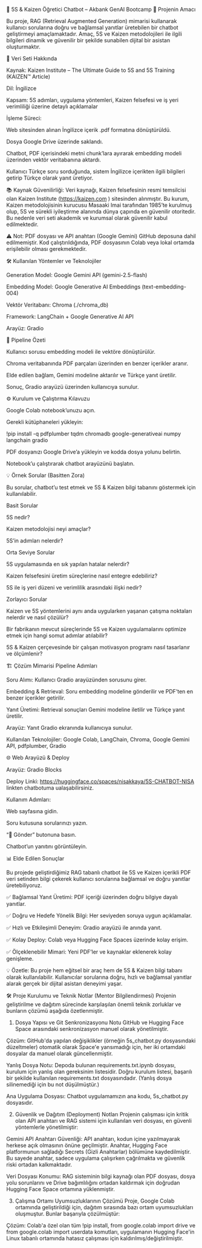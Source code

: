 💬 5S & Kaizen Öğretici Chatbot – Akbank GenAI Bootcamp
🚀 Projenin Amacı

Bu proje, RAG (Retrieval Augmented Generation) mimarisi kullanarak kullanıcı sorularına doğru ve bağlamsal yanıtlar üretebilen bir chatbot geliştirmeyi amaçlamaktadır.
Amaç, 5S ve Kaizen metodolojileri ile ilgili bilgileri dinamik ve güvenilir bir şekilde sunabilen dijital bir asistan oluşturmaktır.

📄 Veri Seti Hakkında

Kaynak: Kaizen Institute – The Ultimate Guide to 5S and 5S Training (KAIZEN™ Article)

Dil: İngilizce

Kapsam: 5S adımları, uygulama yöntemleri, Kaizen felsefesi ve iş yeri verimliliği üzerine detaylı açıklamalar

İşleme Süreci:

Web sitesinden alınan İngilizce içerik .pdf formatına dönüştürüldü.

Dosya Google Drive üzerinde saklandı.

Chatbot, PDF içerisindeki metni chunk’lara ayırarak embedding modeli üzerinden vektör veritabanına aktardı.

Kullanıcı Türkçe soru sorduğunda, sistem İngilizce içerikten ilgili bilgileri getirip Türkçe olarak yanıt üretiyor.

📚 Kaynak Güvenilirliği:
Veri kaynağı, Kaizen felsefesinin resmi temsilcisi olan Kaizen Institute (https://kaizen.com
) sitesinden alınmıştır.
Bu kurum, Kaizen metodolojisinin kurucusu Masaaki Imai tarafından 1985’te kurulmuş olup, 5S ve sürekli iyileştirme alanında dünya çapında en güvenilir otoritedir.
Bu nedenle veri seti akademik ve kurumsal olarak güvenilir kabul edilmektedir.

⚠️ Not: PDF dosyası ve API anahtarı (Google Gemini) GitHub deposuna dahil edilmemiştir.
Kod çalıştırıldığında, PDF dosyasının Colab veya lokal ortamda erişilebilir olması gerekmektedir.

🛠 Kullanılan Yöntemler ve Teknolojiler

Generation Model: Google Gemini API (gemini-2.5-flash)

Embedding Model: Google Generative AI Embeddings (text-embedding-004)

Vektör Veritabanı: Chroma (./chroma_db)

Framework: LangChain + Google Generative AI API

Arayüz: Gradio

🔄 Pipeline Özeti

Kullanıcı sorusu embedding modeli ile vektöre dönüştürülür.

Chroma veritabanında PDF parçaları üzerinden en benzer içerikler aranır.

Elde edilen bağlam, Gemini modeline aktarılır ve Türkçe yanıt üretilir.

Sonuç, Gradio arayüzü üzerinden kullanıcıya sunulur.

⚙️ Kurulum ve Çalıştırma Kılavuzu

Google Colab notebook’unuzu açın.

Gerekli kütüphaneleri yükleyin:

!pip install -q pdfplumber tqdm chromadb google-generativeai numpy langchain gradio


PDF dosyanızı Google Drive’a yükleyin ve kodda dosya yolunu belirtin.

Notebook’u çalıştırarak chatbot arayüzünü başlatın.

💡 Örnek Sorular (Basitten Zora)

Bu sorular, chatbot’u test etmek ve 5S & Kaizen bilgi tabanını göstermek için kullanılabilir.

Basit Sorular

5S nedir?

Kaizen metodolojisi neyi amaçlar?

5S’in adımları nelerdir?

Orta Seviye Sorular

5S uygulamasında en sık yapılan hatalar nelerdir?

Kaizen felsefesini üretim süreçlerine nasıl entegre edebiliriz?

5S ile iş yeri düzeni ve verimlilik arasındaki ilişki nedir?

Zorlayıcı Sorular

Kaizen ve 5S yöntemlerini aynı anda uygularken yaşanan çatışma noktaları nelerdir ve nasıl çözülür?

Bir fabrikanın mevcut süreçlerinde 5S ve Kaizen uygulamalarını optimize etmek için hangi somut adımlar atılabilir?

5S & Kaizen çerçevesinde bir çalışan motivasyon programı nasıl tasarlanır ve ölçümlenir?

🏗 Çözüm Mimarisi
Pipeline Adımları

Soru Alımı: Kullanıcı Gradio arayüzünden sorusunu girer.

Embedding & Retrieval: Soru embedding modeline gönderilir ve PDF’ten en benzer içerikler getirilir.

Yanıt Üretimi: Retrieval sonuçları Gemini modeline iletilir ve Türkçe yanıt üretilir.

Arayüz: Yanıt Gradio ekranında kullanıcıya sunulur.

Kullanılan Teknolojiler:
Google Colab, LangChain, Chroma, Google Gemini API, pdfplumber, Gradio

🌐 Web Arayüzü & Deploy

Arayüz: Gradio Blocks

Deploy Linki: https://huggingface.co/spaces/nisakkaya/5S-CHATBOT-NISA linkten chatbotuma ualaşabilirsiniz.

Kullanım Adımları:

Web sayfasına gidin.

Soru kutusuna sorularınızı yazın.

“🚀 Gönder” butonuna basın.

Chatbot’un yanıtını görüntüleyin.

📊 Elde Edilen Sonuçlar

Bu projede geliştirdiğimiz RAG tabanlı chatbot ile 5S ve Kaizen içerikli PDF veri setinden bilgi çekerek kullanıcı sorularına bağlamsal ve doğru yanıtlar üretebiliyoruz.

✅ Bağlamsal Yanıt Üretimi: PDF içeriği üzerinden doğru bilgiye dayalı yanıtlar.

✅ Doğru ve Hedefe Yönelik Bilgi: Her seviyeden soruya uygun açıklamalar.

✅ Hızlı ve Etkileşimli Deneyim: Gradio arayüzü ile anında yanıt.

✅ Kolay Deploy: Colab veya Hugging Face Spaces üzerinde kolay erişim.

✅ Ölçeklenebilir Mimari: Yeni PDF’ler ve kaynaklar eklenerek kolay genişleme.

💡 Özetle: Bu proje hem eğitsel bir araç hem de 5S & Kaizen bilgi tabanı olarak kullanılabilir.
Kullanıcılar sorularına doğru, hızlı ve bağlamsal yanıtlar alarak gerçek bir dijital asistan deneyimi yaşar.

🛠️ Proje Kurulumu ve Teknik Notlar (Mentor Bilgilendirmesi)
Projenin geliştirilme ve dağıtım sürecinde karşılaşılan önemli teknik zorluklar ve bunların çözümü aşağıda özetlenmiştir.

1. Dosya Yapısı ve Git Senkronizasyonu Notu
GitHub ve Hugging Face Space arasındaki senkronizasyon manuel olarak yönetilmiştir.

Çözüm: GitHub'da yapılan değişiklikler (örneğin 5s_chatbot.py dosyasındaki düzeltmeler) otomatik olarak Space'e yansımadığı için, her iki ortamdaki dosyalar da manuel olarak güncellenmiştir.

Yanlış Dosya Notu: Depoda bulunan requirements.txt.ipynb dosyası, kurulum için yanlış olan gereksinim listesidir. Doğru kurulum listesi, başarılı bir şekilde kullanılan requirements.txt dosyasındadır. (Yanlış dosya silinemediği için bu not düşülmüştür.)

Ana Uygulama Dosyası: Chatbot uygulamamızın ana kodu, 5s_chatbot.py dosyasıdır.

2. Güvenlik ve Dağıtım (Deployment) Notları
Projenin çalışması için kritik olan API anahtarı ve RAG sistemi için kullanılan veri dosyası, en güvenli yöntemlerle yönetilmiştir:

Gemini API Anahtarı Güvenliği: API anahtarı, kodun içine yazılmayarak herkese açık olmasının önüne geçilmiştir. Anahtar, Hugging Face platformunun sağladığı Secrets (Gizli Anahtarlar) bölümüne kaydedilmiştir. Bu sayede anahtar, sadece uygulama çalışırken çağrılmakta ve güvenlik riski ortadan kalkmaktadır.

Veri Dosyası Konumu: RAG sisteminin bilgi kaynağı olan PDF dosyası, dosya yolu sorunlarını ve Drive bağımlılığını ortadan kaldırmak için doğrudan Hugging Face Space ortamına yüklenmiştir.

3. Çalışma Ortamı Uyumsuzluklarının Çözümü
Proje, Google Colab ortamında geliştirildiği için, dağıtım sırasında bazı ortam uyumsuzlukları oluşmuştur. Bunlar başarıyla çözülmüştür:

Çözüm: Colab'a özel olan tüm !pip install, from google.colab import drive ve from google.colab import userdata komutları, uygulamanın Hugging Face'in Linux tabanlı ortamında hatasız çalışması için kaldırılmış/değiştirilmiştir.




